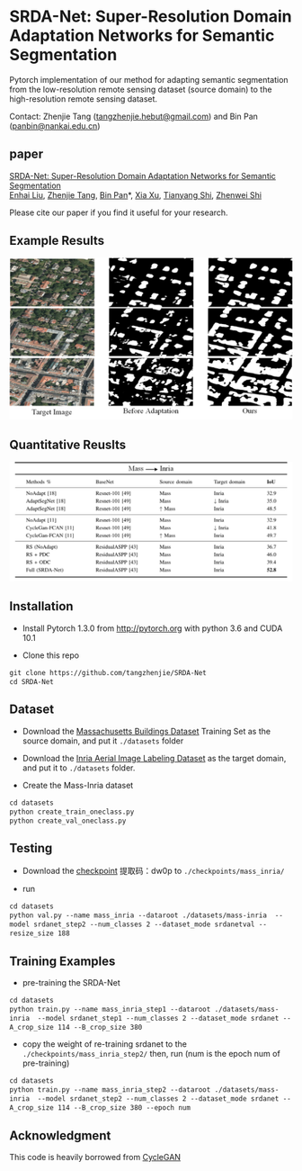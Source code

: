 # SRDA-Net: Super-Resolution Domain Adaptation Networks for Semantic Segmentation
Pytorch implementation of our method for adapting semantic segmentation 
from the low-resolution remote sensing dataset (source domain) to the high-resolution remote sensing dataset.

Contact: Zhenjie Tang (tangzhenjie.hebut@gmail.com) and Bin Pan (panbin@nankai.edu.cn)

## paper
[SRDA-Net: Super-Resolution Domain Adaptation Networks for Semantic Segmentation]() <br />
[Enhai Liu](), [Zhenjie Tang](), [Bin Pan]()\*, [Xia Xu](), [Tianyang Shi](), [Zhenwei Shi]()

Please cite our paper if you find it useful for your research.

## Example Results

![](figure/github1.png)

## Quantitative Reuslts

![](figure/github2.png)

## Installation
* Install Pytorch 1.3.0 from http://pytorch.org with python 3.6 and CUDA 10.1

* Clone this repo
```
git clone https://github.com/tangzhenjie/SRDA-Net
cd SRDA-Net
```
## Dataset
* Download the [Massachusetts Buildings Dataset](https://www.cs.toronto.edu/~vmnih/data/) 
 Training Set as the source domain, and put it `./datasets` folder
 
 * Download the [Inria Aerial Image Labeling Dataset](https://project.inria.fr/aerialimagelabeling/)
 as the target domain, and put it to `./datasets` folder.
 
 * Create the Mass-Inria dataset
 ```
cd datasets
python create_train_oneclass.py
python create_val_oneclass.py
```
 ## Testing
 * Download the [checkpoint](https://pan.baidu.com/s/1NnwBMB2aqAMv5ufcmtH4XA) 提取码：dw0p
 to `./checkpoints/mass_inria/`
 
 * run
  ```
cd datasets
python val.py --name mass_inria --dataroot ./datasets/mass-inria  --model srdanet_step2 --num_classes 2 --dataset_mode srdanetval --resize_size 188
```
## Training Examples
* pre-training the SRDA-Net
 ```
cd datasets
python train.py --name mass_inria_step1 --dataroot ./datasets/mass-inria  --model srdanet_step1 --num_classes 2 --dataset_mode srdanet --A_crop_size 114 --B_crop_size 380
```
* copy the weight of re-training srdanet to the `./checkpoints/mass_inria_step2/` then, run (num is the epoch num of pre-training)
 ```
cd datasets
python train.py --name mass_inria_step2 --dataroot ./datasets/mass-inria  --model srdanet_step2 --num_classes 2 --dataset_mode srdanet --A_crop_size 114 --B_crop_size 380 --epoch num
```
## Acknowledgment
This code is heavily borrowed from [CycleGAN](https://github.com/junyanz/pytorch-CycleGAN-and-pix2pix)

